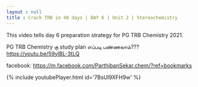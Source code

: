 ```yaml
---
layout : null
title : Crack TRB in 40 days | DAY 6 | Unit 2 | Stereochemistry
---
```


This video tells day 6 preparation strategy for PG TRB Chemistry 2021.

PG TRB Chemistry கு study plan எப்படி பண்ணலாம்??? 
https://youtu.be/59ylBL-3tLQ

facebook: https://m.facebook.com/ParthibanSekar.chem/?ref=bookmarks



{% include youtubePlayer.html id='7BsUl9XFH9w' %}
